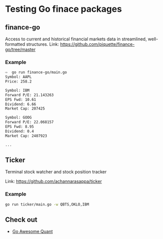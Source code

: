 # Testing Go finace packages

## finance-go

Access to current and historical financial markets data in streamlined, well-formatted structures.
Link: https://github.com/piquette/finance-go/tree/master

### Example

```bash
⇨  go run finance-go/main.go 
Symbol: AAPL
Price: 258.2

Symbol: IBM
Forward P/E: 21.143263
EPS Fwd: 10.61
Dividend: 6.66
Market Cap: 207425

Symbol: GOOG
Forward P/E: 22.068157
EPS Fwd: 8.95
Dividend: 0.4
Market Cap: 2407923

...
```

## Ticker

Terminal stock watcher and stock position tracker
 
Link: https://github.com/achannarasappa/ticker

### Example

```bash
go run ticker/main.go -w QBTS,OKLO,IBM
```

## Check out
- [Go Awesome Quant](https://github.com/goex-top/awesome-go-quant)